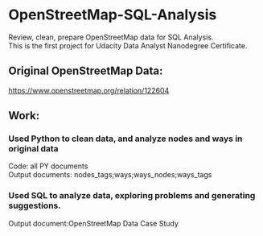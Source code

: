# OpenStreetMap-SQL-Analysis
Review, clean, prepare OpenStreetMap data for SQL Analysis.<br>
This is the first project for Udacity Data Analyst Nanodegree Certificate.<br>
## Original OpenStreetMap Data:
 https://www.openstreetmap.org/relation/122604 <br>
## Work:
### Used Python to clean data, and analyze nodes and ways in original data <br>
Code: all PY documents <br>
Output documents: nodes_tags;ways;ways_nodes;ways_tags <br>
### Used SQL to analyze data, exploring problems and generating suggestions.<br>
Output document:OpenStreetMap Data Case Study
 
